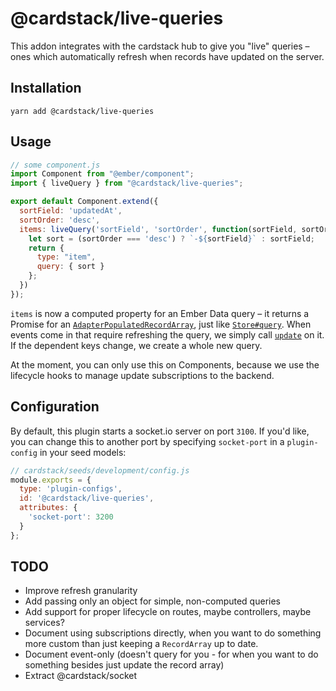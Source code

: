 # @cardstack/live-queries

This addon integrates with the cardstack hub to give you "live" queries
– ones which automatically refresh when records have updated on the
server.

## Installation

```
yarn add @cardstack/live-queries
```

## Usage
```js
// some component.js
import Component from "@ember/component";
import { liveQuery } from "@cardstack/live-queries";

export default Component.extend({
  sortField: 'updatedAt',
  sortOrder: 'desc',
  items: liveQuery('sortField', 'sortOrder', function(sortField, sortOrder) {
    let sort = (sortOrder === 'desc') ? `-${sortField}` : sortField;
    return {
      type: "item",
      query: { sort }
    };
  })
});
```

`items` is now a computed property for an Ember Data query – it returns
a Promise for an [`AdapterPopulatedRecordArray`][RecordArray], just
like [`Store#query`][Store#query]. When events come in that require
refreshing the query, we simply call [`update`][RecordArray#update] on
it. If the dependent keys change, we create a whole new query.

At the moment, you can only use this on Components, because we use the
lifecycle hooks to manage update subscriptions to the backend.

## Configuration
By default, this plugin starts a socket.io server on port `3100`.
If you'd like, you can change this to another port by specifying
`socket-port` in a `plugin-config` in your seed models:

```js
// cardstack/seeds/development/config.js
module.exports = {
  type: 'plugin-configs',
  id: '@cardstack/live-queries',
  attributes: {
    'socket-port': 3200
  }
};
```


## TODO
- Improve refresh granularity
- Add passing only an object for simple, non-computed queries
- Add support for proper lifecycle on routes, maybe controllers, maybe services?
- Document using subscriptions directly, when you want to do something
  more custom than just keeping a `RecordArray` up to date.
- Document event-only (doesn't query for you - for when you want to do
  something besides just update the record array)
- Extract @cardstack/socket


[RecordArray]: https://emberjs.com/api/ember-data/2.16/classes/DS.AdapterPopulatedRecordArray
[Store#query]: https://emberjs.com/api/ember-data/2.16/classes/DS.Store/methods/query?anchor=query
[RecordArray#update]: https://emberjs.com/api/ember-data/2.16/classes/DS.AdapterPopulatedRecordArray/methods/update?anchor=update
